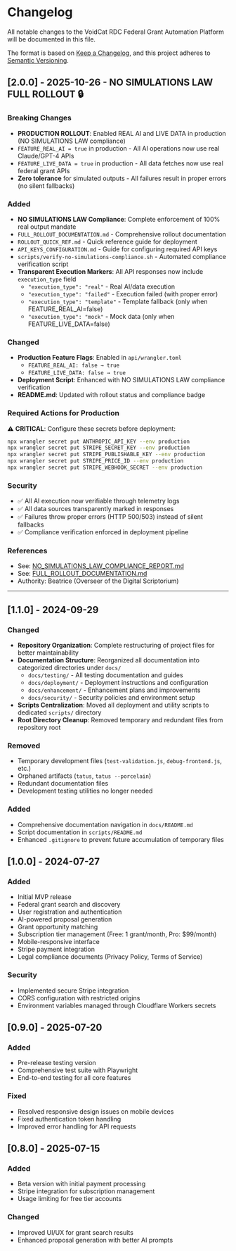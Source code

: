 # Changelog

All notable changes to the VoidCat RDC Federal Grant Automation Platform will be documented in this file.

The format is based on [Keep a Changelog](https://keepachangelog.com/en/1.0.0/),
and this project adheres to [Semantic Versioning](https://semver.org/spec/v2.0.0.html).

## [2.0.0] - 2025-10-26 - NO SIMULATIONS LAW FULL ROLLOUT 🔒

### Breaking Changes
- **PRODUCTION ROLLOUT**: Enabled REAL AI and LIVE DATA in production (NO SIMULATIONS LAW compliance)
- `FEATURE_REAL_AI = true` in production - All AI operations now use real Claude/GPT-4 APIs
- `FEATURE_LIVE_DATA = true` in production - All data fetches now use real federal grant APIs
- **Zero tolerance** for simulated outputs - All failures result in proper errors (no silent fallbacks)

### Added
- **NO SIMULATIONS LAW Compliance**: Complete enforcement of 100% real output mandate
- `FULL_ROLLOUT_DOCUMENTATION.md` - Comprehensive rollout documentation
- `ROLLOUT_QUICK_REF.md` - Quick reference guide for deployment
- `API_KEYS_CONFIGURATION.md` - Guide for configuring required API keys
- `scripts/verify-no-simulations-compliance.sh` - Automated compliance verification script
- **Transparent Execution Markers**: All API responses now include `execution_type` field
  - `"execution_type": "real"` - Real AI/data execution
  - `"execution_type": "failed"` - Execution failed (with proper error)
  - `"execution_type": "template"` - Template fallback (only when FEATURE_REAL_AI=false)
  - `"execution_type": "mock"` - Mock data (only when FEATURE_LIVE_DATA=false)

### Changed
- **Production Feature Flags**: Enabled in `api/wrangler.toml`
  - `FEATURE_REAL_AI: false → true`
  - `FEATURE_LIVE_DATA: false → true`
- **Deployment Script**: Enhanced with NO SIMULATIONS LAW compliance verification
- **README.md**: Updated with rollout status and compliance badge

### Required Actions for Production
⚠️ **CRITICAL**: Configure these secrets before deployment:
```bash
npx wrangler secret put ANTHROPIC_API_KEY --env production
npx wrangler secret put STRIPE_SECRET_KEY --env production
npx wrangler secret put STRIPE_PUBLISHABLE_KEY --env production
npx wrangler secret put STRIPE_PRICE_ID --env production
npx wrangler secret put STRIPE_WEBHOOK_SECRET --env production
```

### Security
- ✅ All AI execution now verifiable through telemetry logs
- ✅ All data sources transparently marked in responses
- ✅ Failures throw proper errors (HTTP 500/503) instead of silent fallbacks
- ✅ Compliance verification enforced in deployment pipeline

### References
- See: [NO_SIMULATIONS_LAW_COMPLIANCE_REPORT.md](./NO_SIMULATIONS_LAW_COMPLIANCE_REPORT.md)
- See: [FULL_ROLLOUT_DOCUMENTATION.md](./FULL_ROLLOUT_DOCUMENTATION.md)
- Authority: Beatrice (Overseer of the Digital Scriptorium)

---

## [1.1.0] - 2024-09-29

### Changed
- **Repository Organization**: Complete restructuring of project files for better maintainability
- **Documentation Structure**: Reorganized all documentation into categorized directories under `docs/`
  - `docs/testing/` - All testing documentation and guides
  - `docs/deployment/` - Deployment instructions and configuration
  - `docs/enhancement/` - Enhancement plans and improvements
  - `docs/security/` - Security policies and environment setup
- **Scripts Centralization**: Moved all deployment and utility scripts to dedicated `scripts/` directory
- **Root Directory Cleanup**: Removed temporary and redundant files from repository root

### Removed
- Temporary development files (`test-validation.js`, `debug-frontend.js`, etc.)
- Orphaned artifacts (`tatus`, `tatus --porcelain`)
- Redundant documentation files
- Development testing utilities no longer needed

### Added
- Comprehensive documentation navigation in `docs/README.md`
- Script documentation in `scripts/README.md`
- Enhanced `.gitignore` to prevent future accumulation of temporary files

## [1.0.0] - 2024-07-27

### Added
- Initial MVP release
- Federal grant search and discovery
- User registration and authentication
- AI-powered proposal generation
- Grant opportunity matching
- Subscription tier management (Free: 1 grant/month, Pro: $99/month)
- Mobile-responsive interface
- Stripe payment integration
- Legal compliance documents (Privacy Policy, Terms of Service)

### Security
- Implemented secure Stripe integration
- CORS configuration with restricted origins
- Environment variables managed through Cloudflare Workers secrets

## [0.9.0] - 2025-07-20

### Added
- Pre-release testing version
- Comprehensive test suite with Playwright
- End-to-end testing for all core features

### Fixed
- Resolved responsive design issues on mobile devices
- Fixed authentication token handling
- Improved error handling for API requests

## [0.8.0] - 2025-07-15

### Added
- Beta version with initial payment processing
- Stripe integration for subscription management
- Usage limiting for free tier accounts

### Changed
- Improved UI/UX for grant search results
- Enhanced proposal generation with better AI prompts
